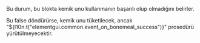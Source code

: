 Bu durum, bu blokta kemik unu kullanmanın başarılı olup olmadığını belirler.

Bu false döndürürse, kemik unu tüketilecek, ancak "${l10n.t("elementgui.common.event_on_bonemeal_success")}" prosedürü yürütülmeyecektir.